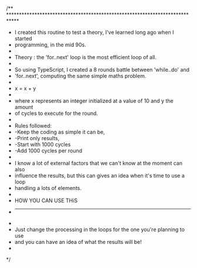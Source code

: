 /** ****************************************************************************
 * I created this routine to test a theory, I've learned long ago when I started 
 * programming, in the mid 90s.
 * 
 * Theory : the 'for..next' loop is the most efficient loop of all.
 * 
 * So using TypeScript, I created a 8 rounds battle between 'while..do' and 
 * 'for..next', computing the same simple maths problem.
 * 
 * x = x + y 
 * 
 * where x represents an integer initialized at a value of 10 and y the amount 
 * of cycles to execute for the round.
 * 
 * Rules followed:
 *  -Keep the coding as simple it can be,
 *  -Print only results,
 *  -Start with 1000 cycles
 *  -Add 1000 cycles per round
 * 
 * I know a lot of external factors that we can't know at the moment can also
 * influence the results, but this can gives an idea when it's time to use a loop
 * handling a lots of elements.
 * 
 * HOW YOU CAN USE THiS
 * --------------------
 * 
 * Just change the processing in the loops for the one you're planning to use
 * and you can have an idea of what the results will be!
 * 
 */
